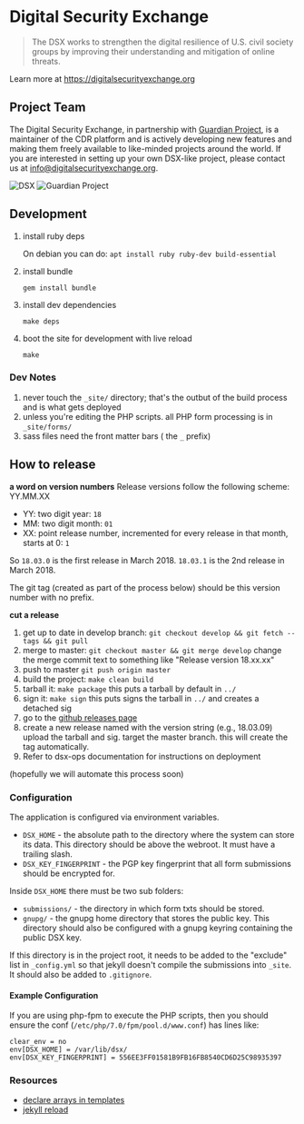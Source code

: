 # Digital Security Exchange

> The DSX works to strengthen the digital resilience of U.S. civil society
> groups by improving their understanding and mitigation of online threats.

Learn more at https://digitalsecurityexchange.org

## Project Team

The Digital Security Exchange, in partnership with [Guardian
Project](https://guardianproject.info/), is a
maintainer of the CDR platform and is actively developing new features and
making them freely available to like-minded projects around the world. If you
are interested in setting up your own DSX-like project, please contact us at
info@digitalsecurityexchange.org.

![DSX](https://github.com/digital-security-exchange/exchange-new/raw/develop/android-chrome-192x192.png)
![Guardian
Project](https://raw.githubusercontent.com/guardianproject/haven/master/art/logos/gplogo.png)

## Development

1. install ruby deps

   On debian you can do:
   `apt install ruby ruby-dev build-essential`

2. install bundle

   `gem install bundle`

3. install dev dependencies

   `make deps`

4. boot the site for development with live reload

   `make`

### Dev Notes

1. never touch the `_site/` directory; that's the outbut of the build process and is what gets deployed
2. unless you're editing the PHP scripts. all PHP form processing is in `_site/forms/`
2. sass files need the front matter bars ( the `_` prefix)

## How to release

**a word on version numbers**
Release versions follow the following scheme: YY.MM.XX

* YY: two digit year: `18`
* MM: two digit month: `01`
* XX: point release number, incremented for every release in that month, starts
  at 0: `1`

So `18.03.0` is the first release in March 2018. `18.03.1` is the 2nd release
in March 2018.

The git tag (created as part of the process below) should be this version
number with no prefix.

**cut a release**

1. get up to date in develop branch: `git checkout develop && git fetch --tags && git pull`
2. merge to master: `git checkout master && git merge develop`
   change the merge commit text to something like "Release version 18.xx.xx"
3. push to master `git push origin master`
1. build the project: `make clean build`
2. tarball it: `make package`
   this puts a tarball by default in `../`
3. sign it: `make sign`
   this puts signs the tarball in `../` and creates a detached sig
4. go to the [github releases page](https://github.com/digital-security-exchange/exchange-new/releases)
5. create a new release named with the version string (e.g., 18.03.09)
   upload the tarball and sig. target the master branch. this will create the
   tag automatically.
6. Refer to dsx-ops documentation for instructions on deployment

(hopefully we will automate this process soon)

### Configuration

The application is configured via environment variables.

* `DSX_HOME` - the absolute path to the directory where the system can store
  its data. This directory should be above the webroot.  It must have a
  trailing slash.
* `DSX_KEY_FINGERPRINT` - the PGP key fingerprint that all form submissions
  should be encrypted for.


Inside `DSX_HOME` there must be two sub folders:

* `submissions/` - the directory in which form txts should be stored.
* `gnupg/` - the gnupg home directory that stores the public key. This
  directory should also be configured with a gnupg keyring containing the
  public DSX key.

If this directory is in the project root, it needs to be added to the "exclude"
list in `_config.yml` so that jekyll doesn't compile the submissions into
`_site`.  It should also be added to `.gitignore`.

#### Example Configuration

If you are using php-fpm to execute the PHP scripts, then you should ensure
the conf (`/etc/php/7.0/fpm/pool.d/www.conf`) has lines like:

```
clear_env = no
env[DSX_HOME] = /var/lib/dsx/
env[DSX_KEY_FINGERPRINT] = 556EE3FF01581B9FB16FB8540CD6D25C98935397
```

### Resources

- [declare arrays in templates](https://heliumdev.com/blog/create-an-array-in-shopifys-liquid)
- [jekyll reload](https://github.com/RobertDeRose/jekyll-livereload)

